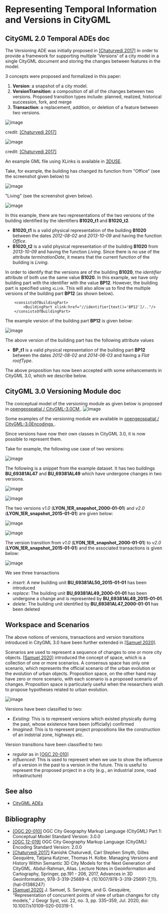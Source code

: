 # Representing Temporal Information and Versions in CityGML

## CityGML 2.0 Temporal ADEs doc
The Versioning ADE was initially proposed in [[Chaturvedi 2017]](https://hal.archives-ouvertes.fr/hal-01386247/document) in order to provide a framework for supporting multiple 'Versions' of a city model in a single CityGML document and storing the changes between features in the model.

3 concepts were proposed and formalized in this paper:
1. **Version**: a snapshot of a city model.
2. **VersionTransition**: a composition of all of the changes between two versions. Proposed transition types include: planned, realized, historical succession, fork, and merge 
3. **Transaction**: a replacement, addition, or deletion of a feature between two versions. 

![image](https://user-images.githubusercontent.com/23373264/150381878-a5ee9379-77b5-4540-b5e6-c3b2cb8a091e.png)

credit: [[Chaturvedi 2017]](https://hal.archives-ouvertes.fr/hal-01386247/document)

![image](https://user-images.githubusercontent.com/23373264/150382089-b97df4de-c889-4069-a11a-d3aa15335dff.png)

credit: [[Chaturvedi 2017]](https://hal.archives-ouvertes.fr/hal-01386247/document)

An example GML file using XLinks is available in [3DUSE](https://github.com/VCityTeam/3DUSE/blob/master/doc/ADE/Temporel/1.%20xlinks/GML_test_ADE.gml).

Take, for example, the building has changed its function from "Office" (see the screenshot given below) to

![image](https://user-images.githubusercontent.com/8275121/150499602-926b0e72-f121-43d7-b984-f319981fa731.png)

"Living" (see the screenshot given below).

![image](https://user-images.githubusercontent.com/8275121/150499675-6b1eaf4d-86a5-4a0e-840e-572ae874b6c6.png)

In this example, there are two representations of the two versions of the building identified by the identifiers **B1020_t1** and **B1020_t2**.
* **B1020_t1** is a valid physical representation of the building **B1020** between the dates *2012-08-02* and *2013-10-09* and having the function *Office*.
* **B1020_t2** is a valid physical representation of the building **B1020** from *2013-10-09* and having the function *Living*. Since there is no use of the attribute *terminationDate*, it means that the current function of the building is *Living*. 

In order to identify that the versions are of the building **B1020**, the *identifier* attribute of both  use the same value **B1020**. In this example, we have only building part with the identifier with the value  **BP12**. However, the building part is specified using `xLink`. This will also allow us to find the multiple versions of the building part **BP12** (as shown below). 

```
    <consistsOfBuildingPart>
        <BuildingPart xlink:href="//identifier[text()='BP12']/.."/> 
    </consistsOfBuildingPart>
```
The example version of the building part   **BP12** is given below:

![image](https://user-images.githubusercontent.com/8275121/150503006-ecda395d-9591-46d3-8fbe-3b54c50f261a.png)

The above version of the building part has the following attribute values
* **BP_t1** is a valid physical representation of the building part **BP12** between the dates *2012-08-02* and *2014-06-03* and having a *Flat* *roofType*.

The above proposition has now been accepted with some enhancements in CityGML 3.0, which we describe below.

## CityGML 3.0 Versioning Module doc

The conceptual model of the versioning module as given below is proposed in [ opengeospatial /
CityGML-3.0CM ](https://github.com/opengeospatial/CityGML-3.0CM/blob/master/Conceptual%20Model/CityGML_3.0_UML-Diagrams.pdf).
![image](https://user-images.githubusercontent.com/8275121/150493650-78704aa5-dc8a-4d15-b482-f741d09447ef.png)

Some examples of the versioning module are available in [ opengeospatial /
CityGML-3.0Encodings
](https://github.com/opengeospatial/CityGML-3.0Encodings/tree/master/CityGML/Examples/Versioning). 

Since versions have now their own classes in CityGML 3.0, it is now possible to represent them.

Take for example, the following use case of two versions:

![image](https://user-images.githubusercontent.com/8275121/150516759-c5d52a84-3f82-41dd-b8f9-5781eea8ff2b.png)


The following is a snippet from the example dataset. It has two buildings **BU_69381AL47** and **BU_69381AL49** which have undergone changes in two versions. 

![image](https://user-images.githubusercontent.com/8275121/150540875-7b2473af-3d30-4774-b9a1-604b2c4a6a13.png)

![image](https://user-images.githubusercontent.com/8275121/150541151-3e78e936-c2ce-4dff-9bfa-0bea783c5de4.png)

The two versions *v1.0* (**LYON_1ER_snapshot_2000-01-01**) and *v2.0* (**LYON_1ER_snapshot_2015-01-01**) are given below:

![image](https://user-images.githubusercontent.com/8275121/150546693-bd56ab0c-2499-4203-9c78-9d89dc27d415.png)


![image](https://user-images.githubusercontent.com/8275121/150546763-affa4257-6c89-4b20-8bc4-8132080cec2a.png)

The version transition from *v1.0* (**LYON_1ER_snapshot_2000-01-01**) to *v2.0* (**LYON_1ER_snapshot_2015-01-01**) and the associated transactions is given below:

![image](https://user-images.githubusercontent.com/8275121/150547254-79cb1e84-0c74-4d4c-b7be-48bcc07c0f71.png)

We see three transactions
* *insert*: A new building unit **BU_69381AL50_2015-01-01** has been introduced 
* *replace*: The building unit **BU_69381AL49_2000-01-01** has been undergone a change and is represented by **BU_69381AL49_2015-01-01**.
* *delete*: The building unit identified by **BU_69381AL47_2000-01-01** has been deleted

## Workspace and Scenarios

The above notions of versions, transactions and version transitions introduced in CityGML 3.0 have been further extended in [[Samuel 2020]](https://hal.archives-ouvertes.fr/hal-02454953/file/article.pdf). 

Scenarios are used to represent a sequence of changes to one or more city objects. [[Samuel 2020]](https://hal.archives-ouvertes.fr/hal-02454953/file/article.pdf) introduced the concept of space, which is a collection of one or more scenarios. A consensus space has only one scenario, which represents the official scenario of the urban evolution or the evolution of urban objects. Proposition space, on the other hand may have zero or more scenario, with each scenario is a proposed scenario of changes. Proposition space is particularly useful when the researchers wish to propose hypotheses related to urban evolution.

![image](https://user-images.githubusercontent.com/8275121/150520355-642a9511-7dce-4940-9a91-b8edf13d4684.png)


Versions have been classified to two:
* *Existing*: This is to represent versions which existed physically during the past, whose existence have been (officially) confirmed
* *Imagined*: This is to represent project propositions like the construction of an indstrial zone, highways etc.

Version transitions have been classified to two:
* *regular* as in [[OGC 20-010]](https://docs.ogc.org/is/20-010/20-010.html)
* *influenced*: This is used to represent when we use to show the influence of a version in the past to a version in the future. This is useful to represent the proposed project in a city (e.g., an industrial zone, road infrastructure)

## See also
* [CityGML ADEs](citygml-ade.md)

## Bibliography
- [[OGC 20-010]](https://docs.ogc.org/is/20-010/20-010.html) OGC City Geography Markup Language (CityGML) Part 1: Conceptual Model Standard Version: 3.0.0
- [[OGC 12-019]](https://portal.ogc.org/files/?artifact_id=47842) OGC City Geography Markup Language (CityGML) Encoding Standard Version: 2.0.0
- [[Chaturvedi 2017]](https://hal.archives-ouvertes.fr/hal-01386247/document) Kanishk Chaturvedi, Carl Stephen Smyth, Gilles Gesquière, Tatjana Kutzner, Thomas H. Kolbe. Managing Versions and History Within Semantic 3D City Models for the Next Generation of CityGML. Abdul-Rahman, Alias. Lecture Notes in Geoinformation and Cartography, Springer, pp.191 - 206, 2017, Advances in 3D Geoinformation, 978-3-319-25689-4. ⟨10.1007/978-3-319-25691-7_11⟩. ⟨hal-01386247⟩
- [[Samuel 2020]](https://hal.archives-ouvertes.fr/hal-02454953/file/article.pdf) J. Samuel, S. Servigne, and G. Gesquière, “Representation of concurrent points of view of urban changes for city models,” J Geogr Syst, vol. 22, no. 3, pp. 335–359, Jul. 2020, doi: 10.1007/s10109-020-00319-1.
